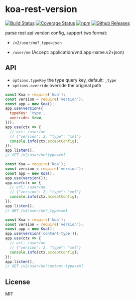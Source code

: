 # koa-rest-version

[![Build Status](https://travis-ci.org/vicanso/koa-rest-version.svg?style=flat-square)](https://travis-ci.org/vicanso/koa-rest-version)
[![Coverage Status](https://img.shields.io/coveralls/vicanso/koa-rest-version/master.svg?style=flat)](https://coveralls.io/r/vicanso/koa-rest-version?branch=master)
[![npm](http://img.shields.io/npm/v/koa-rest-version.svg?style=flat-square)](https://www.npmjs.org/package/koa-rest-version)
[![Github Releases](https://img.shields.io/npm/dm/koa-rest-version.svg?style=flat-square)](https://github.com/vicanso/koa-rest-version)

parse rest api version config, support two format:

- `/v2/user/me?_type=json`

- `/user/me` (Accept: application/vnd.app-name.v2+json)

## API

- `options.typeKey` the type query key, default: `_type`
- `options.override` override the original path

```js
const Koa = require('koa');
const version = require('version');
const app = new Koa();
app.use(version({
  typeKey: 'type',
  override: true,
}));
app.use(ctx => {
  // url: /user/me
  // {"version": 2, "type": "xml"}
  console.info(ctx.acceptConfig);
});
app.listen();
// GET /v2/user/me?type=xml
```

```js
const Koa = require('koa');
const version = require('version');
const app = new Koa();
app.use(version());
app.use(ctx => {
  // url: /user/me
  // {"version": 2, "type": "xml"}
  console.info(ctx.acceptConfig);
});
app.listen();
// GET /v2/user/me?_type=xml
```

```js
const Koa = require('koa');
const version = require('version');
const app = new Koa();
app.use(version('content-type'));
app.use(ctx => {
  // url: /user/me
  // {"version": 2, "type": "xml"}
  console.info(ctx.acceptConfig);
});
app.listen();
// GET /v2/user/me?content-type=xml
```


## License

MIT